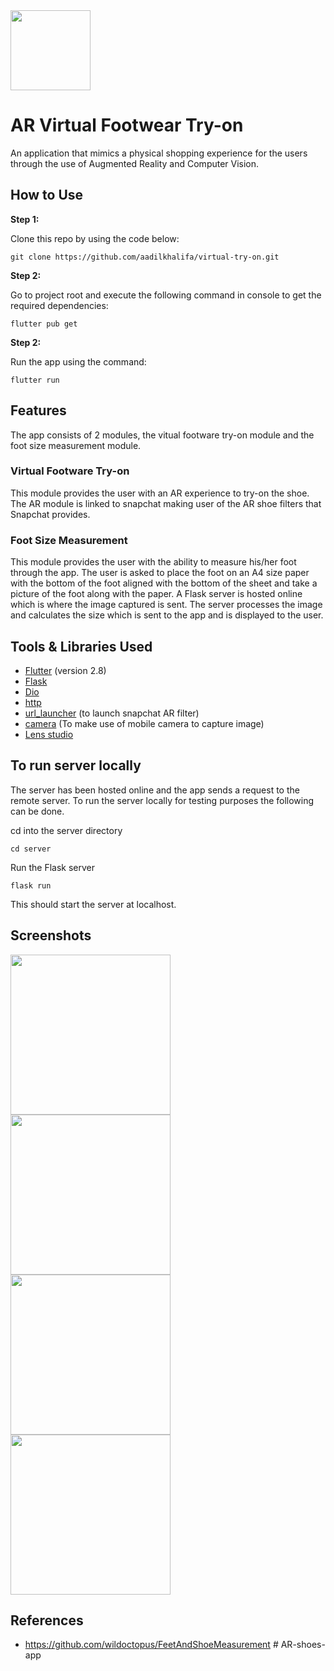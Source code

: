 <img src="https://github.com/aadilkhalifa/virtual-try-on/blob/main/screenshots/logo.jpg?raw=true" width="128"/>

# AR Virtual Footwear Try-on

An application that mimics a physical shopping experience for the users through the use of Augmented Reality and Computer Vision.

## How to Use 

**Step 1:**

Clone this repo by using the code below:

```
git clone https://github.com/aadilkhalifa/virtual-try-on.git
```

**Step 2:**

Go to project root and execute the following command in console to get the required dependencies: 

```
flutter pub get 
```

**Step 2:**

Run the app using the command: 

```
flutter run 
```

## Features

The app consists of 2 modules, the vitual footware try-on module and the foot size measurement module.

### Virtual Footware Try-on

This module provides the user with an AR experience to try-on the shoe. The AR module is linked to snapchat making user of the AR shoe filters that Snapchat provides. 

### Foot Size Measurement 

This module provides the user with the ability to measure his/her foot through the app. The user is asked to place the foot on an A4 size paper with the bottom of the foot aligned with the bottom of the sheet and take a picture of the foot along with the paper. A Flask server is hosted online which is where the image captured is sent. The server processes the image and calculates the size which is sent to the app and is displayed to the user.

## Tools & Libraries Used

* [Flutter](https://flutter.dev/) (version 2.8)
* [Flask](https://flask.palletsprojects.com/en/2.1.x/)
* [Dio](https://github.com/flutterchina/dio)
* [http](https://github.com/dart-lang/http)
* [url_launcher](https://github.com/flutter/plugins/tree/main/packages/url_launcher/url_launcher) (to launch snapchat AR filter)
* [camera](https://github.com/flutter/plugins/tree/main/packages/camera/camera) (To make use of mobile camera to capture image)
* [Lens studio](https://lensstudio.snapchat.com/)

## To run server locally
The server has been hosted online and the app sends a request to the remote server. To run the server locally for testing purposes the following can be done.

cd into the server directory

```
cd server
```

Run the Flask server

```
flask run
```
This should start the server at localhost.

## Screenshots
<img src="https://github.com/aadilkhalifa/virtual-try-on/blob/main/screenshots/ss1.jpeg?raw=true" width="256"/>
<img src="https://github.com/aadilkhalifa/virtual-try-on/blob/main/screenshots/ss2.jpeg?raw=true" width="256"/>
<img src="https://github.com/aadilkhalifa/virtual-try-on/blob/main/screenshots/ss3.jpeg?raw=true" width="256"/>
<img src="https://github.com/aadilkhalifa/virtual-try-on/blob/main/screenshots/ss4.jpeg?raw=true" width="256"/>

## References
- https://github.com/wildoctopus/FeetAndShoeMeasurement
#   A R - s h o e s - a p p  
 